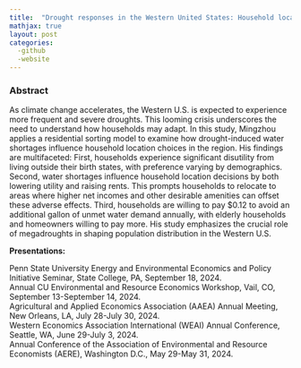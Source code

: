 ```yaml
---
title:  "Drought responses in the Western United States: Household location choice and housing market feedback (Job market paper)"
mathjax: true
layout: post
categories: 
  -github
  -website
---
```


### Abstract
As climate change accelerates, the Western U.S. is expected to experience more frequent and severe droughts. This looming crisis underscores the need to understand how households may adapt. In this study, Mingzhou applies a residential sorting model to examine how drought-induced water shortages influence household location choices in the region. His findings are multifaceted: First, households experience significant disutility from living outside their birth states, with preference varying by demographics. Second, water shortages influence household location decisions by both lowering utility and raising rents. This prompts households to relocate to areas where higher net incomes and other desirable amenities can offset these adverse effects.  Third, households are willing to pay $0.12 to avoid an additional gallon of unmet water demand annually, with elderly households and homeowners willing to pay more. His study emphasizes the crucial role of megadroughts in shaping population distribution in the Western U.S.

**Presentations:**   

Penn State University Energy and Environmental Economics and Policy Initiative Seminar, State College, PA, September 18, 2024.  
Annual CU Environmental and Resource Economics Workshop, Vail, CO, September 13-September 14, 2024.  
Agricultural and Applied Economics Association (AAEA) Annual Meeting, New Orleans, LA, July 28-July 30, 2024.  
Western Economics Association International (WEAI) Annual Conference, Seattle, WA, June 29-July 3, 2024.  
Annual Conference of the Association of Environmental and Resource Economists (AERE), Washington D.C., May 29-May 31, 2024.  
  
  
